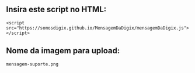 ## Insira este script no HTML:

`<script src="https://somosdigix.github.io/MensagemDaDigix/mensagemDaDigix.js"></script>`

## Nome da imagem para upload:

`mensagem-suporte.png`
